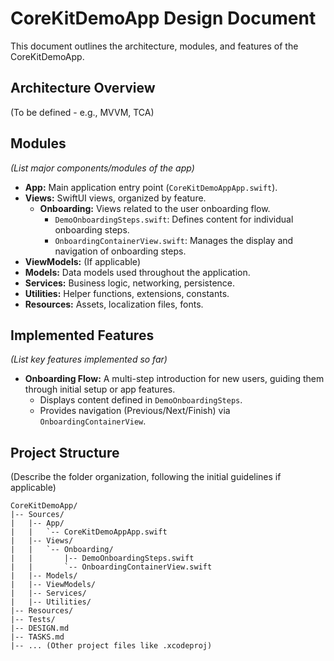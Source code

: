 # CoreKitDemoApp Design Document

This document outlines the architecture, modules, and features of the CoreKitDemoApp.

## Architecture Overview

(To be defined - e.g., MVVM, TCA)

## Modules

*(List major components/modules of the app)*

-   **App:** Main application entry point (`CoreKitDemoAppApp.swift`).
-   **Views:** SwiftUI views, organized by feature.
    -   **Onboarding:** Views related to the user onboarding flow.
        -   `DemoOnboardingSteps.swift`: Defines content for individual onboarding steps.
        -   `OnboardingContainerView.swift`: Manages the display and navigation of onboarding steps.
-   **ViewModels:** (If applicable)
-   **Models:** Data models used throughout the application.
-   **Services:** Business logic, networking, persistence.
-   **Utilities:** Helper functions, extensions, constants.
-   **Resources:** Assets, localization files, fonts.

## Implemented Features

*(List key features implemented so far)*

-   **Onboarding Flow:** A multi-step introduction for new users, guiding them through initial setup or app features.
    -   Displays content defined in `DemoOnboardingSteps`.
    -   Provides navigation (Previous/Next/Finish) via `OnboardingContainerView`.

## Project Structure

(Describe the folder organization, following the initial guidelines if applicable)

```
CoreKitDemoApp/
|-- Sources/
|   |-- App/
|   |   `-- CoreKitDemoAppApp.swift
|   |-- Views/
|   |   `-- Onboarding/
|   |       |-- DemoOnboardingSteps.swift
|   |       `-- OnboardingContainerView.swift
|   |-- Models/
|   |-- ViewModels/
|   |-- Services/
|   |-- Utilities/
|-- Resources/
|-- Tests/
|-- DESIGN.md
|-- TASKS.md 
|-- ... (Other project files like .xcodeproj)
``` 